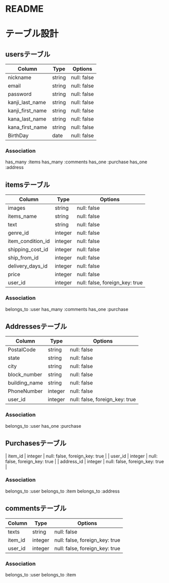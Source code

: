 # README

# テーブル設計

## usersテーブル
| Column            | Type   | Options     |
| ----------------- | ------ | ----------- |
| nickname          | string | null: false |
| email             | string | null: false |
| password          | string | null: false |
| kanji_last_name   | string | null: false |
| kanji_first_name  | string | null: false |
| kana_last_name    | string | null: false |
| kana_first_name   | string | null: false |
| BirthDay          | date   | null: false |

### Association
has_many :items
has_many :comments
has_one :purchase
has_one :address


## itemsテーブル
| Column            | Type    | Options                        |
| ----------------- | ------- | ------------------------------ |
| images            | string  | null: false                    |
| items_name        | string  | null: false                    |
| text              | string  | null: false                    |
| genre_id          | integer | null: false                    |
| item_condition_id | integer | null: false                    |
| shipping_cost_id  | integer | null: false                    |
| ship_from_id      | integer | null: false                    |
| delivery_days_id  | integer | null: false                    |
| price             | integer | null: false                    |
| user_id           | integer | null: false, foreign_key: true |

### Association
belongs_to :user
has_many :comments
has_one :purchase


## Addressesテーブル
| Column        | Type    | Options                        |
| ------------- | ------- | ------------------------------ |
| PostalCode    | string  | null: false                    |
| state         | string  | null: false                    |
| city          | string  | null: false                    |
| block_number  | string  | null: false                    |
| building_name | string  | null: false                    |
| PhoneNumber   | integer | null: false                    |
| user_id       | integer | null: false, foreign_key: true |

### Association
belongs_to :user
has_one :purchase


## Purchasesテーブル
| item_id       | integer | null: false, foreign_key: true |
| user_id       | integer | null: false, foreign_key: true |
| address_id    | integer | null: false, foreign_key: true |

### Association
belongs_to :user
belongs_to :item
belongs_to :address


## commentsテーブル
| Column   | Type    | Options                        |
| -------- | ------- | ------------------------------ |
| texts    | string  | null: false                    |
| item_id  | integer | null: false, foreign_key: true |
| user_id  | integer | null: false, foreign_key: true |

### Association
belongs_to :user
belongs_to :item